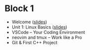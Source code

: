 # Block 1

- Welcome ([slides](slides/00_welcome.pdf))
- Unit 1: Linux Basics ([slides](slides/01_linux_shell.pdf))
- VSCode – Your Coding Environment
- neovim and tmux – Work like a Pro
- Git & First C++ Project
